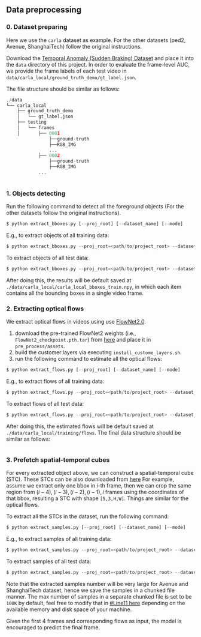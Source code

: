 
## Data preprocessing

### 0. Dataset preparing
Here we use the `carla` dataset as example. For the other datasets (ped2, Avenue, ShanghaiTech) follow the original instructions.

Download the [Temporal Anomaly (Sudden Braking) Dataset](https://zenodo.org/records/12269929) and place it into 
the `data` directory of this project. In order to evaluate the frame-level AUC, we provide the 
frame labels of each test video in `data/carla_local/ground_truth_demo/gt_label.json`. 

The file structure should be similar as follows:
```python
./data
└── carla_local
    ├── ground_truth_demo
    │   └── gt_label.json
    ├── testing
    │   └── frames
    │       ├── 0001
                ├──ground-truth
                ├──RGB_IMG
                ...
            ├── 0002
                ├──ground-truth
                ├──RGB_IMG
            ...
            
```

### 1. Objects detecting

Run the following command to detect all the foreground objects (For the other datasets follow the original instructions). 
```python
$ python extract_bboxes.py [--proj_root] [--dataset_name] [--mode] 
```
E.g., to extract objects of all training data:
```python
$ python extract_bboxes.py --proj_root=<path/to/project_root> --dataset_name=carla_local --mode=train
```
To extract objects of all test data:
```python
$ python extract_bboxes.py --proj_root=<path/to/project_root> --dataset_name=carla_local --mode=test
```

After doing this, the results will be default saved at `./data/carla_local/carla_local_bboxes_train.npy`, 
in which each item contains all the bounding boxes in a single video frame.

### 2. Extracting optical flows
We extract optical flows in videos using use [FlowNet2.0](https://github.com/NVIDIA/flownet2-pytorch). 

1. download the pre-trained FlowNet2 weights (i.e., `FlowNet2_checkpoint.pth.tar`) from [here](https://drive.google.com/file/d/1hF8vS6YeHkx3j2pfCeQqqZGwA_PJq_Da/view?usp=sharing) 
and place it in `pre_process/assets`.
2. build the customer layers via executing `install_custome_layers.sh`.
3. run the following command to estimate all the optical flows:
```python
$ python extract_flows.py [--proj_root] [--dataset_name] [--mode] 
```
E.g., to extract flows of all training data:
```python
$ python extract_flows.py --proj_root=<path/to/project_root> --dataset_name=carla_local --mode=train
```
To extract flows of all test data:
```python
$ python extract_flows.py --proj_root=<path/to/project_root> --dataset_name=carla_local --mode=test
```

After doing this, the estimated flows will be default saved at `./data/carla_local/training/flows`.
The final data structure should be similar as follows:
```python
```
### 3. Prefetch spatial-temporal cubes
For every extracted object above, we can construct a spatial-temporal cube (STC). These STCs can be also downloaded from [here](https://zenodo.org/records/12269929/)
For example, assume we extract only one bbox in $i$-th frame, then we can crop the same region
from $(i-4), (i-3), (i-2), (i-1), i$ frames using the coordinates of that bbox, resulting a STC 
with shape `[5,3,H,W]`. Things are similar for the optical flows.

To extract all the STCs in the dataset, run the following command:
```python
$ python extract_samples.py [--proj_root] [--dataset_name] [--mode] 
```
E.g., to extract samples of all training data:
```python
$ python extract_samples.py --proj_root=<path/to/project_root> --dataset_name=ped2 --mode=train
```
To extract samples of all test data:
```python
$ python extract_samples.py --proj_root=<path/to/project_root> --dataset_name=ped2 --mode=test
```
Note that the extracted samples number will be very large for Avenue and ShanghaiTech dataset,
hence we save the samples in a chunked file manner. The max number of samples in a separate
chunked file is set to be `100K` by default, feel free to modify that in [#Line11 here](./extract_samples.py)
depending on the available memory and disk space of your machine.

Given the first 4 frames and corresponding flows as input, the model is encouraged to predict the final frame.

```
